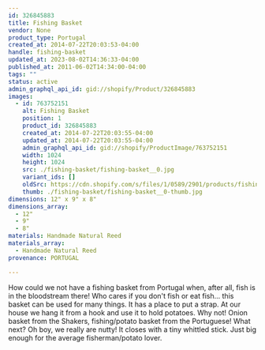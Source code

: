 ```yaml
---
id: 326845883
title: Fishing Basket
vendor: None
product_type: Portugal
created_at: 2014-07-22T20:03:53-04:00
handle: fishing-basket
updated_at: 2023-08-02T14:36:33-04:00
published_at: 2011-06-02T14:34:00-04:00
tags: ""
status: active
admin_graphql_api_id: gid://shopify/Product/326845883
images:
  - id: 763752151
    alt: Fishing Basket
    position: 1
    product_id: 326845883
    created_at: 2014-07-22T20:03:55-04:00
    updated_at: 2014-07-22T20:03:55-04:00
    admin_graphql_api_id: gid://shopify/ProductImage/763752151
    width: 1024
    height: 1024
    src: ./fishing-basket/fishing-basket__0.jpg
    variant_ids: []
    oldSrc: https://cdn.shopify.com/s/files/1/0589/2901/products/fishing-basket.jpeg?v=1406073835
    thumb: ./fishing-basket/fishing-basket__0-thumb.jpg
dimensions: 12" x 9" x 8"
dimensions_array:
  - 12"
  - 9"
  - 8"
materials: Handmade Natural Reed
materials_array:
  - Handmade Natural Reed
provenance: PORTUGAL

---
```


How could we not have a fishing basket from Portugal when, after all, fish is in the bloodstream there! Who cares if you don't fish or eat fish... this basket can be used for many things. It has a place to put a strap. At our house we hang it from a hook and use it to hold potatoes. Why not! Onion basket from the Shakers, fishing/potato basket from the Portuguese! What next? Oh boy, we really are nutty! It closes with a tiny whittled stick. Just big enough for the average fisherman/potato lover.